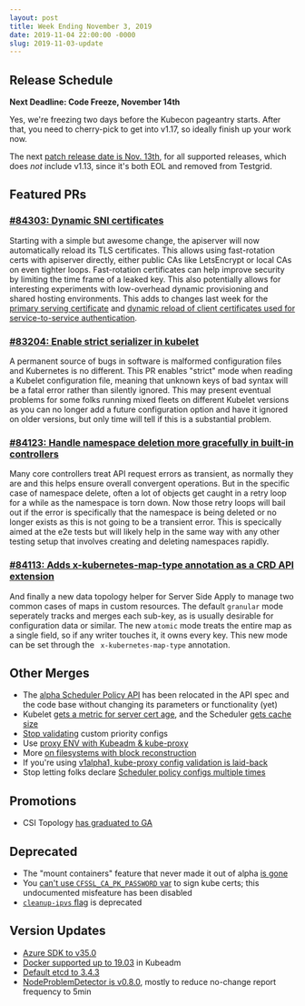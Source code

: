 ```yaml
---
layout: post
title: Week Ending November 3, 2019
date: 2019-11-04 22:00:00 -0000
slug: 2019-11-03-update
---
```


## Release Schedule

**Next Deadline: Code Freeze, November 14th**

Yes, we're freezing two days before the Kubecon pageantry starts.  After that, you need to cherry-pick to get into v1.17, so ideally finish up your work now.

The next [patch release date is Nov. 13th](https://github.com/kubernetes/sig-release/blob/master/releases/patch-releases.md), for all supported releases, which does *not* include v1.13, since it's both EOL and removed from Testgrid.

## Featured PRs

### [#84303: Dynamic SNI certificates](https://github.com/kubernetes/kubernetes/pull/84303)

Starting with a simple but awesome change, the apiserver will now automatically reload its TLS certificates. This allows using fast-rotation certs with apiserver directly, either public CAs like LetsEncrypt or local CAs on even tighter loops. Fast-rotation certificates can help improve security by limiting the time frame of a leaked key. This also potentially allows for interesting experiments with low-overhead dynamic provisioning and shared hosting environments. This adds to changes last week for the [primary serving certificate](https://github.com/kubernetes/kubernetes/pull/84200) and [dynamic reload of client certificates used for service-to-service authentication](https://github.com/kubernetes/kubernetes/pull/83579).

### [#83204: Enable strict serializer in kubelet](https://github.com/kubernetes/kubernetes/pull/83204)

A permanent source of bugs in software is malformed configuration files and Kubernetes is no different. This PR enables "strict" mode when reading a Kubelet configuration file, meaning that unknown keys of bad syntax will be a fatal error rather than silently ignored. This may present eventual problems for some folks running mixed fleets on different Kubelet versions as you can no longer add a future configuration option and have it ignored on older versions, but only time will tell if this is a substantial problem.

### [#84123: Handle namespace deletion more gracefully in built-in controllers](https://github.com/kubernetes/kubernetes/pull/84123)

Many core controllers treat API request errors as transient, as normally they are and this helps ensure overall convergent operations. But in the specific case of namespace delete, often a lot of objects get caught in a retry loop for a while as the namespace is torn down. Now those retry loops will bail out if the error is specifically that the namespace is being deleted or no longer exists as this is not going to be a transient error. This is specically aimed at the e2e tests but will likely help in the same way with any other testing setup that involves creating and deleting namespaces rapidly.

### [#84113: Adds x-kubernetes-map-type annotation as a CRD API extension](https://github.com/kubernetes/kubernetes/pull/84113)

And finally a new data topology helper for Server Side Apply to manage two common cases of maps in custom resources. The default `granular` mode seperately tracks and merges each sub-key, as is usually desirable for configuration data or similar. The new `atomic` mode treats the entire map as a single field, so if any writer touches it, it owns every key. This new mode can be set through the ` x-kubernetes-map-type` annotation.

## Other Merges

* The [alpha Scheduler Policy API](https://github.com/kubernetes/kubernetes/pull/83578) has been relocated in the API spec and the code base without changing its parameters or functionality (yet)
* Kubelet [gets a metric for server cert age](https://github.com/kubernetes/kubernetes/pull/84534), and the Scheduler [gets cache size](https://github.com/kubernetes/kubernetes/pull/83508)
* [Stop validating](https://github.com/kubernetes/kubernetes/pull/84646) custom priority configs
* Use [proxy ENV with Kubeadm & kube-proxy](https://github.com/kubernetes/kubernetes/pull/84559)
* More [on filesystems with block reconstruction](https://github.com/kubernetes/kubernetes/pull/84218)
* If you're using [v1alpha1, kube-proxy config validation is laid-back](https://github.com/kubernetes/kubernetes/pull/84143)
* Stop letting folks declare [Scheduler policy configs multiple times](https://github.com/kubernetes/kubernetes/pull/83963)

## Promotions

* CSI Topology [has graduated to GA](https://github.com/kubernetes/kubernetes/pull/83474)

## Deprecated

* The "mount containers" feature that never made it out of alpha [is gone](https://github.com/kubernetes/kubernetes/pull/84365)
* You [can't use `CFSSL_CA_PK_PASSWORD` var](https://github.com/kubernetes/kubernetes/pull/84677) to sign kube certs; this undocumented misfeature has been disabled
* [`cleanup-ipvs` flag](https://github.com/kubernetes/kubernetes/pull/83832) is deprecated

## Version Updates

* [Azure SDK to v35.0](https://github.com/kubernetes/kubernetes/pull/84543)
* [Docker supported up to 19.03](https://github.com/kubernetes/kubernetes/pull/84476) in Kubeadm
* [Default etcd to 3.4.3](https://github.com/kubernetes/kubernetes/pull/84329)
* [NodeProblemDetector is v0.8.0](https://github.com/kubernetes/kubernetes/pull/84007), mostly to reduce no-change report frequency to 5min
